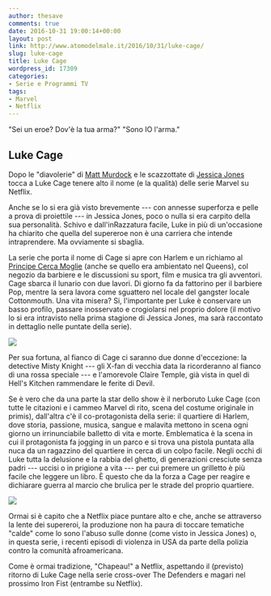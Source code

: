 ```yaml
---
author: thesave
comments: true
date: 2016-10-31 19:00:14+00:00
layout: post
link: http://www.atomodelmale.it/2016/10/31/luke-cage/
slug: luke-cage
title: Luke Cage
wordpress_id: 17309
categories:
- Serie e Programmi TV
tags:
- Marvel
- Netflix
---
```


"Sei un eroe? Dov'è la tua arma?"
"Sono IO l'arma."



## Luke Cage



Dopo le "diavolerie" di [Matt Murdock](http://www.atomodelmale.it/2015/04/30/daredevil/) e le scazzottate di [Jessica Jones](http://www.atomodelmale.it/2015/11/30/jessica-jones/) tocca a Luke Cage tenere alto il nome (e la qualità) delle serie Marvel su Netflix.

Anche se lo si era già visto brevemente --- con annesse superforza e pelle a prova di proiettile --- in Jessica Jones, poco o nulla si era carpito della sua personalità. Schivo e dall'inRazzatura facile, Luke in più di un'occasione ha chiarito che quella del supereroe non è una carriera che intende intraprendere. Ma ovviamente si sbaglia.



La serie che porta il nome di Cage si apre con Harlem e un richiamo al [Principe Cerca Moglie](https://it.wikipedia.org/wiki/Il_principe_cerca_moglie)  (anche se quello era ambientato nel Queens), col negozio da barbiere e le discussioni su sport, film e musica tra gli avventori. Cage sbarca il lunario con due lavori. Di giorno fa da fattorino per il barbiere Pop, mentre la sera lavora come sguattero nel locale del gangster locale Cottonmouth. Una vita misera? Si, l'importante per Luke è conservare un basso profilo, passare inosservato e crogiolarsi nel proprio dolore (il motivo lo si era intravisto nella prima stagione di Jessica Jones, ma sarà raccontato in dettaglio nelle puntate della serie).

![](http://www.atomodelmale.it/wp-content/uploads/2016/10/luke.cage002.jpg)

Per sua fortuna, al fianco di Cage ci saranno due donne d'eccezione: la detective Misty Knight --- gli X-fan di vecchia data la ricorderanno al fianco di una rossa speciale --- e l'amorevole Claire Temple, già vista in quel di Hell's Kitchen rammendare le ferite di Devil.

Se è vero che da una parte la star dello show è il nerboruto Luke Cage (con tutte le citazioni e i cammeo Marvel di rito, scena del costume originale in primis), dall'altra c'è il co-protagonista della serie: il quartiere di Harlem, dove storia, passione, musica, sangue e malavita mettono in scena ogni giorno un irrinunciabile balletto di vita e morte. Emblematica è la scena in cui il protagonista fa jogging in un parco e si trova una pistola puntata alla nuca da un ragazzino del quartiere in cerca di un colpo facile. Negli occhi di Luke tutta la delusione e la rabbia del ghetto, di generazioni cresciute senza padri --- uccisi o in prigione a vita --- per cui premere un grilletto è più facile che leggere un libro. È questo che da la forza a Cage per reagire e dichiarare guerra al marcio che brulica per le strade del proprio quartiere.

![](http://www.atomodelmale.it/wp-content/uploads/2016/10/luke.cage006-1024x498.jpg)

Ormai si è capito che a Netflix piace puntare alto e che, anche se attraverso la lente dei supereroi, la produzione non ha paura di toccare tematiche "calde" come lo sono l'abuso sulle donne (come visto in Jessica Jones) o, in questa serie, i recenti episodi di violenza in USA da parte della polizia contro la comunità afroamericana.

Come è ormai tradizione, "Chapeau!" a Netflix, aspettando il (previsto) ritorno di Luke Cage nella serie cross-over The Defenders e magari nel prossimo Iron Fist (entrambe su Netflix).
